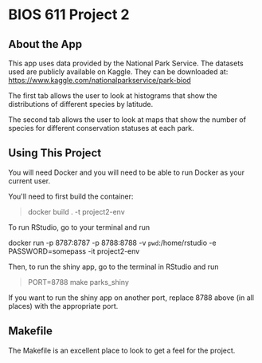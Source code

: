 BIOS 611 Project 2
=================

About the App
----------------
This app uses data provided by the National Park Service.
The datasets used are publicly available on Kaggle. They can be downloaded at: https://www.kaggle.com/nationalparkservice/park-biod

The first tab allows the user to look at histograms that show the distributions of different species by latitude.

The second tab allows the user to look at maps that show the number of species for different conservation statuses at each park. 

Using This Project
-----------------

You will need Docker and you will need to be able to run Docker as your current user.

You'll need to first build the container:

> docker build . -t project2-env

To run RStudio, go to your terminal and run

 docker run -p 8787:8787 -p 8788:8788 -v `pwd`:/home/rstudio -e PASSWORD=somepass -it project2-env 

Then, to run the shiny app, go to the terminal in RStudio and run

> PORT=8788 make parks_shiny 

If you want to run the shiny app on another port, replace 8788 above (in all places) with the appropriate port.

Makefile
-----------

The Makefile is an excellent place to look to get a feel for the project.

